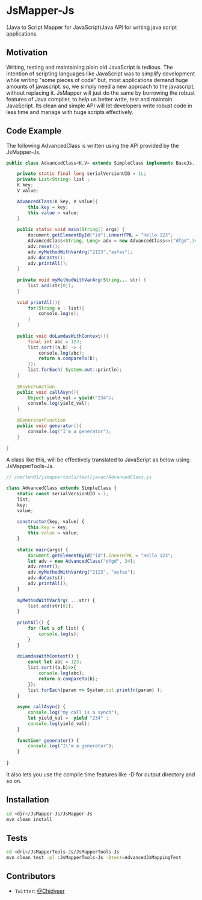 # JsMapper-Js
(Java to Script Mapper for JavaScript)Java API for writing java script applications

## Motivation

Writing, testing and maintaining plain old JavaScript is tedious. The intention of scripting languages like JavaScript was to simplify development while writing "some pieces of code" but, most applications demand huge amounts of javascript. so, we simply need a new approach to the javascript, without replacing it. 
JsMapper will just do the same by borrowing the robust features of Java compiler, to help us better write, test and maintain JavaScript. Its clean and simple API will let developers write robust code in less time and manage with huge scripts effectively.

## Code Example

The following AdvancedClass is written using the API provided by the JsMapper-Js.
```java
public class AdvancedClass<K,V> extends SimpleClass implements BaseJs, Serializable, Cloneable{

	private static final long serialVersionUID = 1L;
	private List<String> list ;
	K key;
	V value;

	AdvancedClass(K key, V value){
		this.key = key;
		this.value = value;
	}
	
	public static void main(String[] args) {
		document.getElementById("id").innerHTML = "Hello 123";
		AdvancedClass<String, Long> adv = new AdvancedClass<>("dfgd",34L);
		adv.reset();
		adv.myMethodWithVarArg("2123","asfas");
		adv.doCasts();
		adv.printAll();
	}
	
	private void myMethodWithVarArg(String... str) {
		list.add(str[0]);
	}	
	
	void printAll(){
		for(String s : list){
			console.log(s);
		}
	}
	
	public void doLamdasWithContext(){
		final int abc = 123;
		list.sort((a,b) -> {
			console.log(abc);
			return a.compareTo(b);
		});		
		list.forEach( System.out::println);
	}
	
	@AsyncFunction
	public void callAsyn(){
		Object yield_val = yield("234");
		console.log(yield_val);
	}
	
	@GeneratorFunction
	public void generator(){
		console.log("I'm a generator");
	}
	
}
```

A class like this, will be effectively translated to JavaScript as below using JsMapperTools-Js.
```javascript
// com/ten01/jsmappertools/test/javac/AdvancedClass.js

class AdvancedClass extends SimpleClass {
    static const serialVersionUID = 1;
    list;
    key;
    value;
    
    constructor(key, value) {
        this.key = key;
        this.value = value;
    }
    
    static main(args) {
        document.getElementById("id").innerHTML = "Hello 123";
        let adv = new AdvancedClass("dfgd", 34);
        adv.reset();
        adv.myMethodWithVarArg("2123", "asfas");
        adv.doCasts();
        adv.printAll();
    }
    
    myMethodWithVarArg( ...str) {
        list.add(str[0]);
    }
    
    printAll() {
        for (let s of list) {
            console.log(s);
        }
    }
	
	doLamdasWithContext() {
        const let abc = 123;
        list.sort((a,b)=>{
            console.log(abc);
            return a.compareTo(b);
        });
		list.forEach(param => System.out.println(param) );
    }
  
    async callAsyn() {
        console.log("my call is a synch");
        let yield_val =  yield "234" ;
        console.log(yield_val);
    }
    
    function* generator() {
        console.log("I\'m a generator");
    }    
    
}
```

It also lets you use the compile time features like -D for output directory and so on.

## Installation
```sh
cd <dir>/JsMapper-Js/JsMapper-Js
mvn clean install  
```

## Tests
```sh
cd <dri>/JsMapperTools-Js/JsMapperTools-Js 
mvn clean test -pl :JsMapperTools-Js -Dtest=AdvancedJsMappingTest
```

## Contributors

  - `Twitter`: [@Chidveer](https://twitter.com/chidveer)
